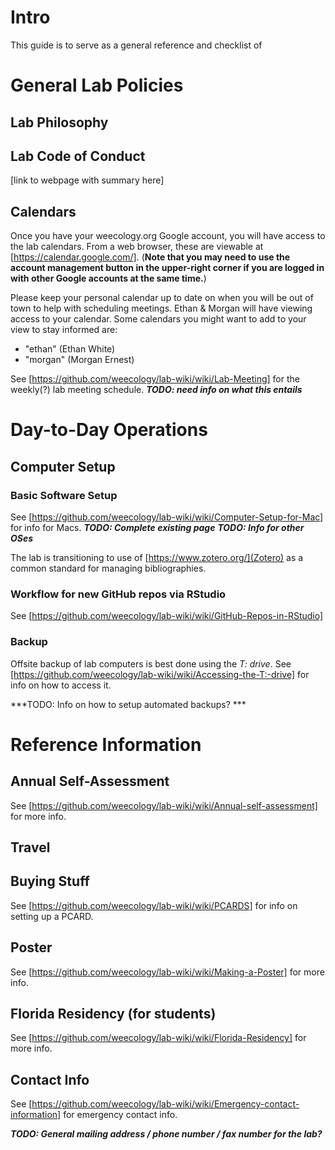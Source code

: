 # Intro

This guide is to serve as a general reference and checklist of 


# General Lab Policies

## Lab Philosophy

## Lab Code of Conduct
[link to webpage with summary here]

## Calendars

Once you have your weecology.org Google account, you will have access to the lab calendars. From a web browser, these are viewable at [https://calendar.google.com/]. (**Note that you may need to use the account management button in the upper-right corner if you are logged in with other Google accounts at the same time.**)

Please keep your personal calendar up to date on when you will be out of town to help with scheduling meetings. Ethan & Morgan will have viewing access to your calendar. Some calendars you might want to add to your view to stay informed are:
* "ethan" (Ethan White)
* "morgan" (Morgan Ernest)

See [https://github.com/weecology/lab-wiki/wiki/Lab-Meeting] for the weekly(?) lab meeting schedule.
***TODO: need info on what this entails***

# Day-to-Day Operations

## Computer Setup

### Basic Software Setup

See [https://github.com/weecology/lab-wiki/wiki/Computer-Setup-for-Mac] for info for Macs.
***TODO: Complete existing page***
***TODO: Info for other OSes***

The lab is transitioning to use of [https://www.zotero.org/](Zotero) as a common standard for managing bibliographies.

### Workflow for new GitHub repos via RStudio

See [https://github.com/weecology/lab-wiki/wiki/GitHub-Repos-in-RStudio]

### Backup

Offsite backup of lab computers is best done using the *T: drive*. See [https://github.com/weecology/lab-wiki/wiki/Accessing-the-T:-drive] for info on how to access it.

***TODO: Info on how to setup automated backups? ***




# Reference Information

## Annual Self-Assessment

See [https://github.com/weecology/lab-wiki/wiki/Annual-self-assessment] for more info.

## Travel

## Buying Stuff

See [https://github.com/weecology/lab-wiki/wiki/PCARDS] for info on setting up a PCARD.

## Poster

See [https://github.com/weecology/lab-wiki/wiki/Making-a-Poster] for more info.

## Florida Residency (for students)

See [https://github.com/weecology/lab-wiki/wiki/Florida-Residency] for more info.

## Contact Info

See [https://github.com/weecology/lab-wiki/wiki/Emergency-contact-information] for emergency contact info.

***TODO: General mailing address / phone number / fax number for the lab?***



